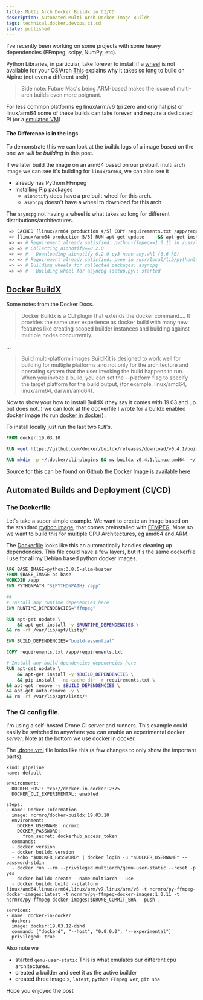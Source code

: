 ```yaml
---
title: Multi Arch Docker Buildx in CI/CD
description: Automated Multi Arch Docker Image Builds
tags: technical,docker,devops,ci,cd
state: published
---
```


I've recently been working on some projects with some heavy dependencies
(FFmpeg, scipy, NumPy, etc).

Python Libraries, in particular, take forever to install if a
[wheel](https://pythonwheels.com/) is not available for your OS/Arch
[This](https://pythonspeed.com/articles/alpine-docker-python/) explains why it
takes so long to build on Alpine (not even a different arch).

> Side note: Future Mac's being ARM-based makes the issue of multi-arch builds
> even more poignant.

For less common platforms eg linux/arm/v6 (pi zero and original pis) or
linux/arm64 some of these builds can take forever and require a dedicated PI (or
a
[emulated VM](/posts/gondola_ansible_playbook_for_emulating_raspberry_pi_os_with_kvm))

#### The Difference is in the logs

To demonstrate this we can look at the buildx logs of a image _based_ on the one
_we will be building_ in this post.

If we later build the image on an arm64 based on our prebuilt multi arch image
we can see it's building for `linux/arm64`, we can also see it

- already has Pythom FFmpeg
- Installing Pip packages
  - `aionotify` does have a pre built wheel for this arch.
  - `asyncpg` doesn't have a wheel to download for this arch

The `asyncpg` not having a wheel is what takes so long for different
distributions/architectures.

```bash
 => CACHED [linux/arm64 production 4/5] COPY requirements.txt /app/requirements.txt                                                                                                                                                                                                                                                 0.0s
 => [linux/arm64 production 5/5] RUN apt-get update     && apt-get install -y build-essential     && pip install --no-cache-dir -r requirements.txt && apt-get remove -y build-essential && apt-get auto-remove -y && rm -rf /var/lib/apt/lists/*                                                                                  75.5s
 => => # Requirement already satisfied: python-ffmpeg==1.0.11 in /usr/local/lib/python3.8/site-packages (from -r requirements.txt (line 3)) (1.0.11)
 => => # Collecting aionotify==0.2.0
 => => #   Downloading aionotify-0.2.0-py3-none-any.whl (6.6 kB)
 => => # Requirement already satisfied: pyee in /usr/local/lib/python3.8/site-packages (from python-ffmpeg==1.0.11->-r requirements.txt (line 3)) (7.0.2)
 => => # Building wheels for collected packages: asyncpg
 => => #   Building wheel for asyncpg (setup.py): started
```

## [Docker BuildX](https://docs.docker.com/buildx/working-with-buildx/)

Some notes from the Docker Docs.

> Docker Buildx is a CLI plugin that extends the docker command.... It provides
> the same user experience as docker build with many new features like creating
> scoped builder instances and building against multiple nodes concurrently.

...

> Build multi-platform images BuildKit is designed to work well for building for
> multiple platforms and not only for the architecture and operating system that
> the user invoking the build happens to run. When you invoke a build, you can
> set the --platform flag to specify the target platform for the build output,
> (for example, linux/amd64, linux/arm64, darwin/amd64).

Now to show your how to install BuildX (they say it comes with 19.03 and up but
does not..) we can look at the dockerfile I wrote for a buildx enabled docker
image (to run
[docker in docker](https://www.docker.com/blog/docker-can-now-run-within-docker/))
.

To install locally just run the last two `RUN`'s.

```dockerfile
FROM docker:19.03.10

RUN wget https://github.com/docker/buildx/releases/download/v0.4.1/buildx-v0.4.1.linux-amd64

RUN mkdir -p ~/.docker/cli-plugins && mv buildx-v0.4.1.linux-amd64  ~/.docker/cli-plugins/docker-buildx && chmod a+x ~/.docker/cli-plugins/docker-buildx
```

Source for this can be found on
[Github](https://github.com/ncrmro/docker-buildx) the Docker Image is available
[here](https://hub.docker.com/repository/docker/ncrmro/docker-buildx)

## Automated Builds and Deployment (CI/CD)

### The Dockerfile

Let's take a super simple example. We want to create an image based on the
standard [python image](https://hub.docker.com/_/python), that comes
preinstalled with [FFMPEG](https://ffmpeg.org/). More so we want to build this
for multiple CPU Architectures, eg amd64 and ARM.

The
[Dockerfile](https://github.com/ncrmro/py-ffmpeg-docker-images/blob/master/Dockerfile)
looks like this an automatically handles cleaning up dependencies. This file
could have a few layers, but it's the same dockerfile I use for all my Debian
based python docker images.

```dockerfile
ARG BASE_IMAGE=python:3.8.5-slim-buster
FROM $BASE_IMAGE as base
WORKDIR /app
ENV PYTHONPATH "${PYTHONPATH}:/app"

##
# Install any runtime depenencies here
ENV RUNTIME_DEPENDENCIES="ffmpeg"

RUN apt-get update \
    && apt-get install -y $RUNTIME_DEPENDENCIES \
&& rm -rf /var/lib/apt/lists/*

ENV BUILD_DEPENDENCIES="build-essential"

COPY requirements.txt /app/requirements.txt

# Install any build dpendencies depenencies here
RUN apt-get update \
    && apt-get install -y $BUILD_DEPENDENCIES \
    && pip install --no-cache-dir -r requirements.txt \
&& apt-get remove -y $BUILD_DEPENDENCIES \
&& apt-get auto-remove -y \
&& rm -rf /var/lib/apt/lists/*
```

### The CI config file.

I'm using a self-hosted Drone CI server and runners. This example could easily
be switched to anywhere you can enable an experimental docker _server_. Note at
the bottom we use docker in docker.

The
[.drone.yml](https://github.com/ncrmro/py-ffmpeg-docker-images/blob/master/.drone.yml)
file looks like this (a few changes to only show the important parts).

```yamlex
kind: pipeline
name: default

environment:
  DOCKER_HOST: tcp://docker-in-docker:2375
  DOCKER_CLI_EXPERIMENTAL: enabled

steps:
- name: Docker Information
  image: ncrmro/docker-buildx:19.03.10
  environment:
    DOCKER_USERNAME: ncrmro
    DOCKER_PASSWORD:
      from_secret: dockerhub_access_token
  commands:
  - docker version
  - docker buildx version
  - echo "$DOCKER_PASSWORD" | docker login -u "$DOCKER_USERNAME" --password-stdin
  - docker run --rm --privileged multiarch/qemu-user-static --reset -p yes
  - docker buildx create --name multiarch --use
  - docker buildx build --platform linux/amd64,linux/arm64,linux/arm/v7,linux/arm/v6 -t ncrmro/py-ffmpeg-docker-images:latest -t ncrmro/py-ffmpeg-docker-images:1.0.11 -t ncrmro/py-ffmpeg-docker-images:$DRONE_COMMIT_SHA --push .

services:
- name: docker-in-docker
  docker:
  image: docker:19.03.12-dind
  command: ["dockerd", "--host", "0.0.0.0", "--experimental"]
  privileged: true
```

Also note we

- started `qemu-user-static` This is what emulates our different cpu
  architectures.
- created a builder and seet it as the active builder
- created three image's, `latest`, `python FFmpeg ver`, `git sha`

Hope you enjoyed the post
